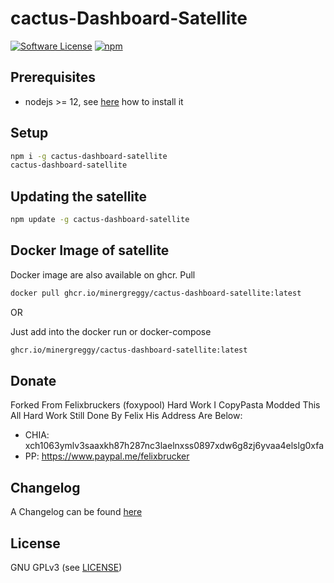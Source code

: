cactus-Dashboard-Satellite
======

[![Software License](https://img.shields.io/badge/license-GPL--3.0-brightgreen.svg?style=flat-square)](LICENSE)
[![npm](https://img.shields.io/npm/v/cactus-dashboard-satellite.svg?style=flat-square)](https://registry.npmjs.org/cactus-dashboard-satellite)

## Prerequisites

- nodejs >= 12, see [here](https://docs.foxypool.io/general/installing-nodejs/) how to install it

## Setup

```bash
npm i -g cactus-dashboard-satellite
cactus-dashboard-satellite
```

## Updating the satellite

```bash
npm update -g cactus-dashboard-satellite
```

## Docker Image of satellite

Docker image are also available on ghcr.
Pull

```bash
docker pull ghcr.io/minergreggy/cactus-dashboard-satellite:latest
```

OR

Just add into the docker run or docker-compose

```bash
ghcr.io/minergreggy/cactus-dashboard-satellite:latest
```

## Donate

Forked From Felixbruckers (foxypool) Hard Work I CopyPasta Modded This All Hard Work Still Done By Felix His Address Are Below:

- CHIA: xch1063ymlv3saaxkh87h287nc3laelnxss0897xdw6g8zj6yvaa4elslg0xfa
- PP: https://www.paypal.me/felixbrucker

## Changelog

A Changelog can be found [here](https://github.com/MinerGreggy/cactus-dashboard-satellite/blob/master/CHANGELOG.md)

## License

GNU GPLv3 (see [LICENSE](https://github.com/MinerGreggy/cactus-dashboard-satellite/blob/master/LICENSE))

